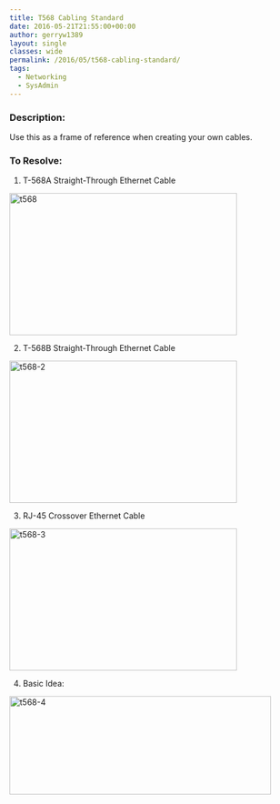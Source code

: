 ```yaml
---
title: T568 Cabling Standard
date: 2016-05-21T21:55:00+00:00
author: gerryw1389
layout: single
classes: wide
permalink: /2016/05/t568-cabling-standard/
tags:
  - Networking
  - SysAdmin
---
```

<!--more-->

### Description:

Use this as a frame of reference when creating your own cables.



### To Resolve:

1. T-568A Straight-Through Ethernet Cable

  <img class="alignnone size-full wp-image-711" src="https://automationadmin.com/assets/images/uploads/2016/09/t568.png" alt="t568" width="400" height="250" srcset="https://automationadmin.com/assets/images/uploads/2016/09/t568.png 400w, https://automationadmin.com/assets/images/uploads/2016/09/t568-300x188.png 300w" sizes="(max-width: 400px) 100vw, 400px" />

2. T-568B Straight-Through Ethernet Cable

  <img class="alignnone size-full wp-image-712" src="https://automationadmin.com/assets/images/uploads/2016/09/t568-2.png" alt="t568-2" width="400" height="250" srcset="https://automationadmin.com/assets/images/uploads/2016/09/t568-2.png 400w, https://automationadmin.com/assets/images/uploads/2016/09/t568-2-300x188.png 300w" sizes="(max-width: 400px) 100vw, 400px" />

3. RJ-45 Crossover Ethernet Cable

  <img class="alignnone size-full wp-image-713" src="https://automationadmin.com/assets/images/uploads/2016/09/t568-3.png" alt="t568-3" width="400" height="250" srcset="https://automationadmin.com/assets/images/uploads/2016/09/t568-3.png 400w, https://automationadmin.com/assets/images/uploads/2016/09/t568-3-300x188.png 300w" sizes="(max-width: 400px) 100vw, 400px" />

4. Basic Idea:

  <img class="alignnone size-full wp-image-714" src="https://automationadmin.com/assets/images/uploads/2016/09/t568-4.png" alt="t568-4" width="460" height="173" srcset="https://automationadmin.com/assets/images/uploads/2016/09/t568-4.png 460w, https://automationadmin.com/assets/images/uploads/2016/09/t568-4-300x113.png 300w" sizes="(max-width: 460px) 100vw, 460px" />


